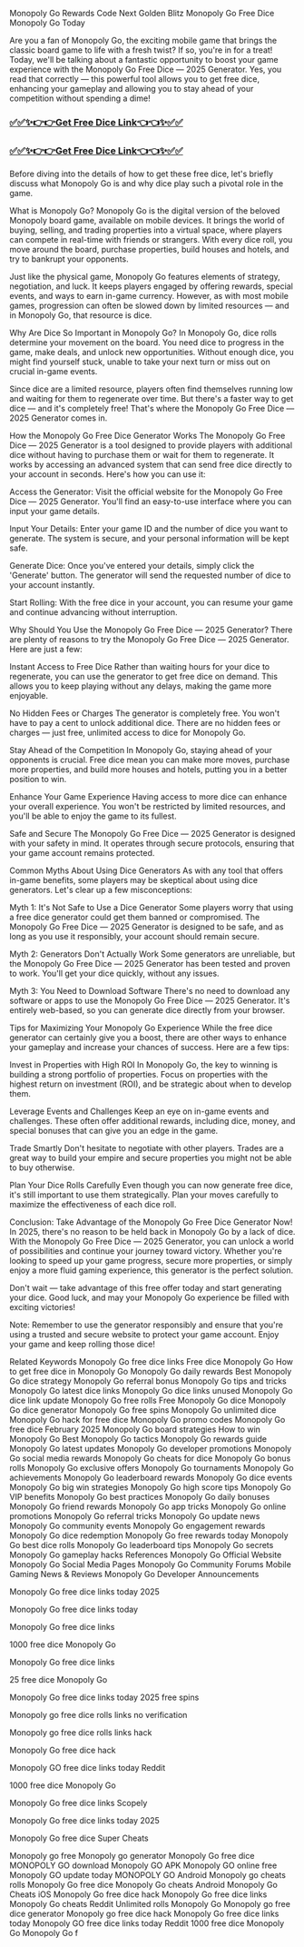 Monopoly Go Rewards Code Next Golden Blitz Monopoly Go Free Dice Monopoly Go Today

Are you a fan of Monopoly Go, the exciting mobile game that brings the classic board game to life with a fresh twist? If so, you're in for a treat! Today, we'll be talking about a fantastic opportunity to boost your game experience with the Monopoly Go Free Dice — 2025 Generator. Yes, you read that correctly — this powerful tool allows you to get free dice, enhancing your gameplay and allowing you to stay ahead of your competition without spending a dime!

<h3><strong><a href="https://appbitly.com/lAMRu">✅✅✨👉👉Get Free Dice Link👈👈✨✅✅</a></strong></h3>

<h3><strong><a href="https://appbitly.com/lAMRu">✅✅✨👉👉Get Free Dice Link👈👈✨✅✅</a></strong></h3>

Before diving into the details of how to get these free dice, let's briefly discuss what Monopoly Go is and why dice play such a pivotal role in the game.

What is Monopoly Go? Monopoly Go is the digital version of the beloved Monopoly board game, available on mobile devices. It brings the world of buying, selling, and trading properties into a virtual space, where players can compete in real-time with friends or strangers. With every dice roll, you move around the board, purchase properties, build houses and hotels, and try to bankrupt your opponents.

Just like the physical game, Monopoly Go features elements of strategy, negotiation, and luck. It keeps players engaged by offering rewards, special events, and ways to earn in-game currency. However, as with most mobile games, progression can often be slowed down by limited resources — and in Monopoly Go, that resource is dice.

Why Are Dice So Important in Monopoly Go? In Monopoly Go, dice rolls determine your movement on the board. You need dice to progress in the game, make deals, and unlock new opportunities. Without enough dice, you might find yourself stuck, unable to take your next turn or miss out on crucial in-game events.

Since dice are a limited resource, players often find themselves running low and waiting for them to regenerate over time. But there's a faster way to get dice — and it's completely free! That's where the Monopoly Go Free Dice — 2025 Generator comes in.

How the Monopoly Go Free Dice Generator Works The Monopoly Go Free Dice — 2025 Generator is a tool designed to provide players with additional dice without having to purchase them or wait for them to regenerate. It works by accessing an advanced system that can send free dice directly to your account in seconds. Here's how you can use it:

Access the Generator: Visit the official website for the Monopoly Go Free Dice — 2025 Generator. You'll find an easy-to-use interface where you can input your game details.

Input Your Details: Enter your game ID and the number of dice you want to generate. The system is secure, and your personal information will be kept safe.

Generate Dice: Once you've entered your details, simply click the 'Generate' button. The generator will send the requested number of dice to your account instantly.

Start Rolling: With the free dice in your account, you can resume your game and continue advancing without interruption.

Why Should You Use the Monopoly Go Free Dice — 2025 Generator? There are plenty of reasons to try the Monopoly Go Free Dice — 2025 Generator. Here are just a few:

Instant Access to Free Dice Rather than waiting hours for your dice to regenerate, you can use the generator to get free dice on demand. This allows you to keep playing without any delays, making the game more enjoyable.

No Hidden Fees or Charges The generator is completely free. You won't have to pay a cent to unlock additional dice. There are no hidden fees or charges — just free, unlimited access to dice for Monopoly Go.

Stay Ahead of the Competition In Monopoly Go, staying ahead of your opponents is crucial. Free dice mean you can make more moves, purchase more properties, and build more houses and hotels, putting you in a better position to win.

Enhance Your Game Experience Having access to more dice can enhance your overall experience. You won't be restricted by limited resources, and you'll be able to enjoy the game to its fullest.

Safe and Secure The Monopoly Go Free Dice — 2025 Generator is designed with your safety in mind. It operates through secure protocols, ensuring that your game account remains protected.

Common Myths About Using Dice Generators As with any tool that offers in-game benefits, some players may be skeptical about using dice generators. Let's clear up a few misconceptions:

Myth 1: It's Not Safe to Use a Dice Generator Some players worry that using a free dice generator could get them banned or compromised. The Monopoly Go Free Dice — 2025 Generator is designed to be safe, and as long as you use it responsibly, your account should remain secure.

Myth 2: Generators Don't Actually Work Some generators are unreliable, but the Monopoly Go Free Dice — 2025 Generator has been tested and proven to work. You'll get your dice quickly, without any issues.

Myth 3: You Need to Download Software There's no need to download any software or apps to use the Monopoly Go Free Dice — 2025 Generator. It's entirely web-based, so you can generate dice directly from your browser.

Tips for Maximizing Your Monopoly Go Experience While the free dice generator can certainly give you a boost, there are other ways to enhance your gameplay and increase your chances of success. Here are a few tips:

Invest in Properties with High ROI In Monopoly Go, the key to winning is building a strong portfolio of properties. Focus on properties with the highest return on investment (ROI), and be strategic about when to develop them.

Leverage Events and Challenges Keep an eye on in-game events and challenges. These often offer additional rewards, including dice, money, and special bonuses that can give you an edge in the game.

Trade Smartly Don't hesitate to negotiate with other players. Trades are a great way to build your empire and secure properties you might not be able to buy otherwise.

Plan Your Dice Rolls Carefully Even though you can now generate free dice, it's still important to use them strategically. Plan your moves carefully to maximize the effectiveness of each dice roll.

Conclusion: Take Advantage of the Monopoly Go Free Dice Generator Now! In 2025, there's no reason to be held back in Monopoly Go by a lack of dice. With the Monopoly Go Free Dice — 2025 Generator, you can unlock a world of possibilities and continue your journey toward victory. Whether you're looking to speed up your game progress, secure more properties, or simply enjoy a more fluid gaming experience, this generator is the perfect solution.

Don't wait — take advantage of this free offer today and start generating your dice. Good luck, and may your Monopoly Go experience be filled with exciting victories!

Note: Remember to use the generator responsibly and ensure that you're using a trusted and secure website to protect your game account. Enjoy your game and keep rolling those dice!

Related Keywords Monopoly Go free dice links Free dice Monopoly Go How to get free dice in Monopoly Go Monopoly Go daily rewards Best Monopoly Go dice strategy Monopoly Go referral bonus Monopoly Go tips and tricks Monopoly Go latest dice links Monopoly Go dice links unused Monopoly Go dice link update Monopoly Go free rolls Free Monopoly Go dice Monopoly Go dice generator Monopoly Go free spins Monopoly Go unlimited dice Monopoly Go hack for free dice Monopoly Go promo codes Monopoly Go free dice February 2025 Monopoly Go board strategies How to win Monopoly Go Best Monopoly Go tactics Monopoly Go rewards guide Monopoly Go latest updates Monopoly Go developer promotions Monopoly Go social media rewards Monopoly Go cheats for dice Monopoly Go bonus rolls Monopoly Go exclusive offers Monopoly Go tournaments Monopoly Go achievements Monopoly Go leaderboard rewards Monopoly Go dice events Monopoly Go big win strategies Monopoly Go high score tips Monopoly Go VIP benefits Monopoly Go best practices Monopoly Go daily bonuses Monopoly Go friend rewards Monopoly Go app tricks Monopoly Go online promotions Monopoly Go referral tricks Monopoly Go update news Monopoly Go community events Monopoly Go engagement rewards Monopoly Go dice redemption Monopoly Go free rewards today Monopoly Go best dice rolls Monopoly Go leaderboard tips Monopoly Go secrets Monopoly Go gameplay hacks References Monopoly Go Official Website Monopoly Go Social Media Pages Monopoly Go Community Forums Mobile Gaming News & Reviews Monopoly Go Developer Announcements

Monopoly Go free dice links today 2025

Monopoly Go free dice links today

Monopoly Go free dice links

1000 free dice Monopoly Go

Monopoly Go free dice links

25 free dice Monopoly Go

Monopoly Go free dice links today 2025 free spins

Monopoly go free dice rolls links no verification

Monopoly go free dice rolls links hack

Monopoly Go free dice hack

Monopoly GO free dice links today Reddit

1000 free dice Monopoly Go

Monopoly Go free dice links Scopely

Monopoly Go free dice links today 2025

Monopoly Go free dice Super Cheats

Monopoly go free Monopoly go generator Monopoly Go free dice MONOPOLY GO download Monopoly GO APK Monopoly GO online free Monopoly GO update today MONOPOLY GO Android Monopoly go cheats rolls Monopoly Go free dice Monopoly Go cheats Android Monopoly Go Cheats iOS Monopoly Go free dice hack Monopoly Go free dice links Monopoly Go cheats Reddit Unlimited rolls Monopoly Go Monopoly go free dice generator Monopoly go free dice hack Monopoly Go free dice links today Monopoly GO free dice links today Reddit 1000 free dice Monopoly Go Monopoly Go f
